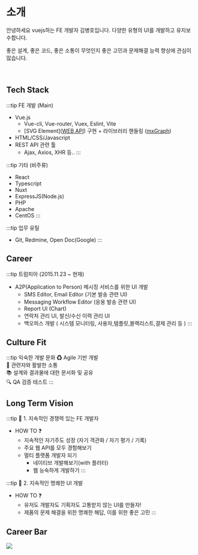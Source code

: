 # 소개

안녕하세요 vuejs하는 FE 개발자 김병호입니다.
다양한 유형의 UI를 개발하고 유지보수합니다.

<my-profile/>
좋은 설계, 좋은 코드, 좋은 소통이 무엇인지  
좋은 고민과 문제해결 능력 향상에 관심이 많습니다.
<br> <br> <br>

## Tech Stack
:::tip FE 개발 (Main)
   + Vue.js
     + Vue-cli, Vue-router, Vuex, Eslint, Vite
     + [SVG Element]([WEB API](https://developer.mozilla.org/en-US/docs/Web/API/SVGElement)) 구현 + 라이브러리 핸들링 ([mxGraph](https://www.npmjs.com/package/mxgraph))
   + HTML/CSS/Javascript
   + REST API 관련 툴
     + Ajax, Axios, XHR 등..
:::

:::tip 기타 (비주류)
   + React
   + Typescript 
   + Nuxt
   + ExpressJS(Node.js)
   + PHP
   + Apache
   + CentOS
:::

:::tip 업무 유틸
   + Git, Redmine, Open Doc(Google)
:::


## Career

:::tip 트럼피아 (2015.11.23 ~ 현재)
- A2P(Application to Person) 메시징 서비스를 위한 UI 개발
  - SMS Editor, Email Editor (기본 발송 관련 UI)
  - Messaging Workflow Editor (응용 발송 관련 UI)
  - Report UI (Chart)
  - 연락처 관리 UI, 발신/수신 이력 관리 UI
  - 백오피스 개발 ( 시스템 모니터링, 사용자,템플릿,블랙리스트,결제 관리 등 )
:::


## Culture Fit

:::tip 익숙한 개발 문화
♻ Agile 기반 개발  
🤝 관련자와 활발한 소통  
📚 설계와 결과물에 대한 문서화 및 공유  
🔍 QA 검증 테스트
:::

## Long Term Vision

:::tip 🏁 1. 지속적인 경쟁력 있는 FE 개발자
+ HOW TO ❓   
   + 지속적인 자기주도 성장 (자기 객관화 / 자기 평가 / 기록)
   + 주요 웹 API를 모두 경험해보기
   + 멀티 플랫폼 개발자 되기
       + 네이티브 개발해보기(with 플러터)
       + 웹 능숙하게 개발하기
:::

:::tip 🏁 2. 지속적인 명쾌한 UI 개발
+ HOW TO ❓  
   + 유저도 개발자도 기획자도 고통받지 않는 UI를 만들자!  
   + 제품의 문제 해결을 위한 명쾌한 해답, 이를 위한 좋은 고민
:::

## Career Bar
![](https://imgur.com/uGcS1tD.png)
